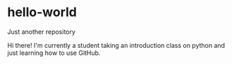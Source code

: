 # hello-world
Just another repository

Hi there! I'm currently a student taking an introduction class on python and just learning how to use GitHub.
